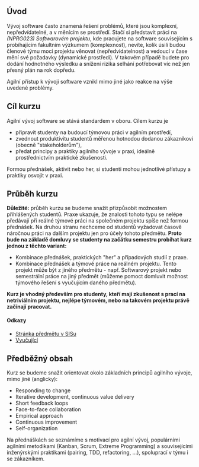 ## Úvod
Vývoj software často znamená řešení problémů, které jsou komplexní, nepředvídatelné, a v měnícím se prostředí.
Stačí si představit práci na _(NPRG023) Softwarovém projektu_, kde pracujete na software souvisejícím s probíhajícím fakultním výzkumem (komplexnost),
nevíte, kolik úsilí budou členové týmu moci projektu věnovat (nepředvídatelnost) a vedoucí v čase mění své požadavky (dynamické prostředí).
V takovém případě budete pro dodání hodnotného výsledku a snížení rizika selhání potřebovat víc než jen přesný plán na rok dopředu.

Agilní přístup k vývoji software vznikl mimo jiné jako reakce na výše uvedené problémy.

## Cíl kurzu
Agilní vývoj software se stává standardem v oboru. Cílem kurzu je

* připravit studenty na budoucí týmovou práci v agilním prostředí,
* zvednout produktivitu studentů měřenou hotnodou dodanou zákazníkovi (obecně "stakeholderům"),
* předat principy a praktiky agilního vývoje v praxi, ideálně prostřednictvím praktické zkušenosti.


Formou přednášek, aktivit nebo her, si studenti mohou jednotlivé přístupy a praktiky osvojit v praxi.

## Průběh kurzu
**Důležité:** průběh kurzu se budeme snažit přizpůsobit možnostem přihlášených studentů.
Praxe ukazuje, že znalosti tohoto typu se nelépe předávají při reálné týmové práci na společném projektu spíše než formou přednášek.
Na druhou stranu nechceme od studentů vyžadovat časově náročnou práci na dalším projektu jen pro účely tohoto předmětu.
**Proto bude na základě domluvy se studenty na začátku semestru probíhat kurz jednou z těchto variant:**

* Kombinace přednášek, praktických "her" a případových studií z praxe.
* Kombinace přednášek a týmové práce na reálném projektu. Tento projekt může být z jiného předmětu - např. Softwarový projekt nebo semestrální práce na jiný předmět (můžeme pomoct domluvit možnost týmového řešení s vyučujícím daného předmětu).


**Kurz je vhodný především pro studenty, kteří mají zkušenost s prací na netriviálním projektu, nejlépe týmovém, nebo na takovém projektu právě začínají pracovat.**

#### Odkazy
* [Stránka předmětu v SISu](https://is.cuni.cz/studium/predmety/index.php?do=predmet&kod=NSWI172)
* [Vyučující](http://www.ksi.mff.cuni.cz/en/~michelfeit)

## Předběžný obsah
Kurz se budeme snažit orientovat okolo základních principů agilního vývoje, mimo jiné (anglicky):
* Responding to change
* Iterative development, continuous value delivery
* Short feedback loops
* Face-to-face collaboration
* Empirical approach
* Continuous improvement
* Self-organization

Na přednáškách se seznámíme s motivací pro agilní vývoj, populárními agilními metodikami (Kanban, Scrum, Extreme Programming) a souvisejícími inženýrskými praktikami (pairing, TDD, refactoring, ...), spoluprací v týmu i se zákazníkem.


